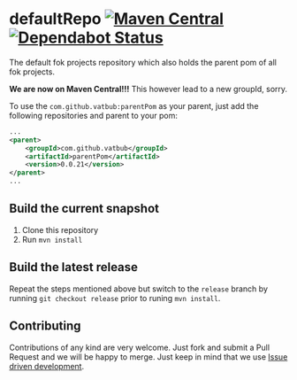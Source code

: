 # defaultRepo [![Maven Central](https://img.shields.io/maven-central/v/com.github.vatbub/parentPom.svg)](http://search.maven.org/#search%7Cga%7C1%7Cg%3A%22com.github.vatbub%22%20AND%20a%3A%22parentPom%22) [![Dependabot Status](https://api.dependabot.com/badges/status?host=github&repo=vatbub/defaultRepo)](https://dependabot.com)

The default fok projects repository which also holds the parent pom of all fok projects.

**We are now on Maven Central!!!**
This however lead to a new groupId, sorry.

To use the `com.github.vatbub:parentPom` as your parent, just add the following repositories and parent to your pom:

```xml
...
<parent>
	<groupId>com.github.vatbub</groupId>
	<artifactId>parentPom</artifactId>
	<version>0.0.21</version>
</parent>
...
```

## Build the current snapshot
1. Clone this repository
2. Run `mvn install`

## Build the latest release
Repeat the steps mentioned above but switch to the `release` branch by running `git checkout release` prior to runing `mvn install`.

## Contributing
Contributions of any kind are very welcome. Just fork and submit a Pull Request and we will be happy to merge. Just keep in mind that we use [Issue driven development](https://github.com/vatbub/defaultRepo/wiki/Issue-driven-development).
